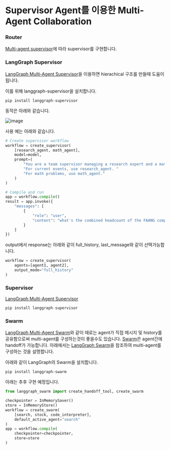 # Supervisor Agent를 이용한 Multi-Agent Collaboration

### Router

[Multi-agent supervisor](https://langchain-ai.github.io/langgraph/tutorials/multi_agent/agent_supervisor/)에 따라 supervisor를 구현합니다.



### LangGraph Supervisor

[LangGraph Multi-Agent Supervisor](https://github.com/langchain-ai/langgraph-supervisor)을 이용하면 hierachical 구조를 만들때 도움이 됩니다.

이를 위해 langgraph-supervisor을 설치합니다.

```text
pip install langgraph-supervisor
```

동작은 아래와 같습니다.

![image](https://github.com/user-attachments/assets/b7ec2913-804b-4b4a-a1a9-d972ddb9a591)

사용 예는 아래와 같습니다.

```python
# Create supervisor workflow
workflow = create_supervisor(
    [research_agent, math_agent],
    model=model,
    prompt=(
        "You are a team supervisor managing a research expert and a math expert. "
        "For current events, use research_agent. "
        "For math problems, use math_agent."
    )
)

# Compile and run
app = workflow.compile()
result = app.invoke({
    "messages": [
        {
            "role": "user",
            "content": "what's the combined headcount of the FAANG companies in 2024?"
        }
    ]
})
```

output에서 response는 아래와 같이 full_history, last_message와 같이 선택가능합니다.

```python
workflow = create_supervisor(
    agents=[agent1, agent2],
    output_mode="full_history"
)
```

### Supervisor

[LangGraph Multi-Agent Supervisor](https://github.com/langchain-ai/langgraph-supervisor-py)

```python
pip install langgraph-supervisor
```

### Swarm

[LangGraph Multi-Agent Swarm](https://github.com/langchain-ai/langgraph-swarm-py/tree/main)와 같이 때로는 agent가 직접 메시지 및 history를 공유함으로써 multi-agent를 구성하는것이 좋을수도 있습니다. [Swarm](https://github.com/openai/swarm)은 agent간에 handoff가 가능합니다. 아래에서는 [LangGraph Swarm](https://www.youtube.com/watch?v=iqXn6Oiis4Q)을 참조하여 multi-agent를 구성하는 것을 설명합니다.

아래와 같이 LangGraph의 Swarm을 설치합니다.

```text
pip install langgraph-swarm
```

아래는 추후 구현 예정입니다. 

```python
from langgraph_swarm import create_handoff_tool, create_swarm

checkpointer = InMemorySaver()
store = InMemoryStore()
workflow = create_swarm(
    [search, stock, code_interpreter],
    default_active_agent="search"
)
app = workflow.compile(
    checkpointer=checkpointer,
    store=store
)
```
